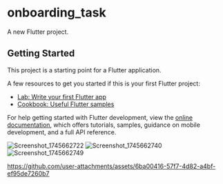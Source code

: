 # onboarding_task

A new Flutter project.

## Getting Started

This project is a starting point for a Flutter application.

A few resources to get you started if this is your first Flutter project:

- [Lab: Write your first Flutter app](https://docs.flutter.dev/get-started/codelab)
- [Cookbook: Useful Flutter samples](https://docs.flutter.dev/cookbook)

For help getting started with Flutter development, view the
[online documentation](https://docs.flutter.dev/), which offers tutorials,
samples, guidance on mobile development, and a full API reference.

![Screenshot_1745662722](https://github.com/user-attachments/assets/1f69d63e-90b1-4232-aeaf-c85fab22eb6c)
![Screenshot_1745662740](https://github.com/user-attachments/assets/208d7ac9-7331-4741-9ca4-152620e3645d)
![Screenshot_1745662749](https://github.com/user-attachments/assets/6e132f32-c9a5-4e0b-bae5-07a9e30bf713)

https://github.com/user-attachments/assets/6ba00416-57f7-4d82-a4bf-ef95de7260b7
